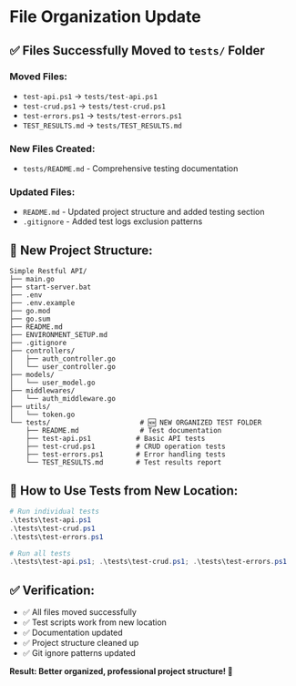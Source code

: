 # File Organization Update

## ✅ **Files Successfully Moved to `tests/` Folder**

### **Moved Files:**
- `test-api.ps1` → `tests/test-api.ps1`
- `test-crud.ps1` → `tests/test-crud.ps1` 
- `test-errors.ps1` → `tests/test-errors.ps1`
- `TEST_RESULTS.md` → `tests/TEST_RESULTS.md`

### **New Files Created:**
- `tests/README.md` - Comprehensive testing documentation

### **Updated Files:**
- `README.md` - Updated project structure and added testing section
- `.gitignore` - Added test logs exclusion patterns

## 📁 **New Project Structure:**

```
Simple Restful API/
├── main.go
├── start-server.bat
├── .env
├── .env.example
├── go.mod
├── go.sum
├── README.md
├── ENVIRONMENT_SETUP.md
├── .gitignore
├── controllers/
│   ├── auth_controller.go
│   └── user_controller.go
├── models/
│   └── user_model.go
├── middlewares/
│   └── auth_middleware.go
├── utils/
│   └── token.go
└── tests/                      # 🆕 NEW ORGANIZED TEST FOLDER
    ├── README.md               # Test documentation
    ├── test-api.ps1           # Basic API tests
    ├── test-crud.ps1          # CRUD operation tests
    ├── test-errors.ps1        # Error handling tests
    └── TEST_RESULTS.md        # Test results report
```

## 🚀 **How to Use Tests from New Location:**

```powershell
# Run individual tests
.\tests\test-api.ps1
.\tests\test-crud.ps1
.\tests\test-errors.ps1

# Run all tests
.\tests\test-api.ps1; .\tests\test-crud.ps1; .\tests\test-errors.ps1
```

## ✅ **Verification:**
- ✅ All files moved successfully
- ✅ Test scripts work from new location
- ✅ Documentation updated
- ✅ Project structure cleaned up
- ✅ Git ignore patterns updated

**Result: Better organized, professional project structure! 🎯**
